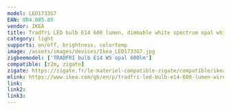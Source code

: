 ```yaml
---
model: LED1733G7
EAN: 804.085.85
vendor: IKEA
title: Tradfri LED bulb E14 600 lumen, dimmable white spectrum opal white
category: light
supports: on/off, brightness, colortemp
image: /assets/images/devices/Ikea_LED1733G7.jpg
zigbeemodel: ['TRADFRI bulb E14 WS opal 600lm']
compatible: [z2m, zigate]
zigate: https://zigate.fr/le-materiel-compatible-zigate/compatible/ikeatradfrie14
mlink: https://www.ikea.com/gb/en/p/tradfri-led-bulb-e14-600-lumen-wireless-dimmable-white-spectrum-opal-white-80408585/
link: 
link2: 
link3: 
---
```

